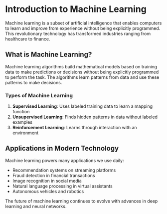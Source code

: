 # Introduction to Machine Learning

Machine learning is a subset of artificial intelligence that enables computers to learn and improve from experience without being explicitly programmed. This revolutionary technology has transformed industries ranging from healthcare to finance.

## What is Machine Learning?

Machine learning algorithms build mathematical models based on training data to make predictions or decisions without being explicitly programmed to perform the task. The algorithms learn patterns from data and use these patterns to make decisions.

### Types of Machine Learning

1. **Supervised Learning**: Uses labeled training data to learn a mapping function
2. **Unsupervised Learning**: Finds hidden patterns in data without labeled examples
3. **Reinforcement Learning**: Learns through interaction with an environment

## Applications in Modern Technology

Machine learning powers many applications we use daily:

- Recommendation systems on streaming platforms
- Fraud detection in financial transactions
- Image recognition in social media
- Natural language processing in virtual assistants
- Autonomous vehicles and robotics

The future of machine learning continues to evolve with advances in deep learning and neural networks.